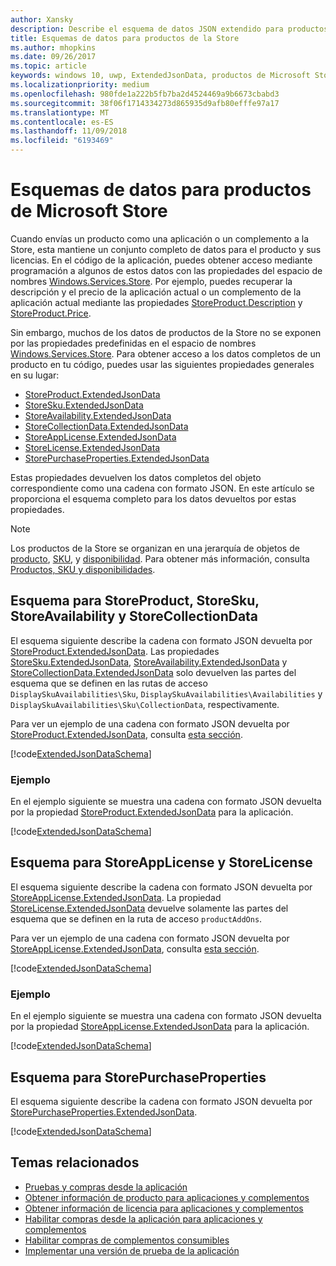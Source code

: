 ```yaml
---
author: Xansky
description: Describe el esquema de datos JSON extendido para productos de la Store en el espacio de nombres Windows.Services.Store.
title: Esquemas de datos para productos de la Store
ms.author: mhopkins
ms.date: 09/26/2017
ms.topic: article
keywords: windows 10, uwp, ExtendedJsonData, productos de Microsoft Store, esquema
ms.localizationpriority: medium
ms.openlocfilehash: 980fde1a222b5fb7ba2d4524469a9b6673cbabd3
ms.sourcegitcommit: 38f06f1714334273d865935d9afb80efffe97a17
ms.translationtype: MT
ms.contentlocale: es-ES
ms.lasthandoff: 11/09/2018
ms.locfileid: "6193469"
---
```

# <a name="data-schemas-for-store-products"></a>Esquemas de datos para productos de Microsoft Store

Cuando envías un producto como una aplicación o un complemento a la Store, esta mantiene un conjunto completo de datos para el producto y sus licencias. En el código de la aplicación, puedes obtener acceso mediante programación a algunos de estos datos con las propiedades del espacio de nombres [Windows.Services.Store](https://msdn.microsoft.com/library/windows/apps/windows.services.store.aspx). Por ejemplo, puedes recuperar la descripción y el precio de la aplicación actual o un complemento de la aplicación actual mediante las propiedades [StoreProduct.Description](https://docs.microsoft.com/uwp/api/windows.services.store.storeproduct.Description) y [StoreProduct.Price](https://docs.microsoft.com/uwp/api/windows.services.store.storeproduct.Price).

Sin embargo, muchos de los datos de productos de la Store no se exponen por las propiedades predefinidas en el espacio de nombres [Windows.Services.Store](https://msdn.microsoft.com/library/windows/apps/windows.services.store.aspx). Para obtener acceso a los datos completos de un producto en tu código, puedes usar las siguientes propiedades generales en su lugar:

* [StoreProduct.ExtendedJsonData](https://docs.microsoft.com/uwp/api/windows.services.store.storeproduct.ExtendedJsonData)
* [StoreSku.ExtendedJsonData](https://docs.microsoft.com/uwp/api/windows.services.store.storesku.ExtendedJsonData)
* [StoreAvailability.ExtendedJsonData](https://docs.microsoft.com/uwp/api/windows.services.store.storeavailability.ExtendedJsonData)
*   [StoreCollectionData.ExtendedJsonData](https://docs.microsoft.com/uwp/api/windows.services.store.storecollectiondata.ExtendedJsonData)
*   [StoreAppLicense.ExtendedJsonData](https://docs.microsoft.com/uwp/api/windows.services.store.storeapplicense.ExtendedJsonData)
* [StoreLicense.ExtendedJsonData](https://docs.microsoft.com/uwp/api/windows.services.store.storelicense.ExtendedJsonData)
*   [StorePurchaseProperties.ExtendedJsonData](https://docs.microsoft.com/uwp/api/windows.services.store.storepurchaseproperties.ExtendedJsonData)

Estas propiedades devuelven los datos completos del objeto correspondiente como una cadena con formato JSON. En este artículo se proporciona el esquema completo para los datos devueltos por estas propiedades.

> [!NOTE]
> Los productos de la Store se organizan en una jerarquía de objetos de [producto](https://docs.microsoft.com/uwp/api/windows.services.store.storeproduct), [SKU](https://docs.microsoft.com/uwp/api/windows.services.store.storesku), y [disponibilidad](https://docs.microsoft.com/uwp/api/windows.services.store.storeavailability). Para obtener más información, consulta [Productos, SKU y disponibilidades](in-app-purchases-and-trials.md#products-skus).

## <a name="schema-for-storeproduct-storesku-storeavailability-and-storecollectiondata"></a>Esquema para StoreProduct, StoreSku, StoreAvailability y StoreCollectionData

El esquema siguiente describe la cadena con formato JSON devuelta por [StoreProduct.ExtendedJsonData](https://docs.microsoft.com/uwp/api/windows.services.store.storeproduct.ExtendedJsonData). Las propiedades [StoreSku.ExtendedJsonData](https://docs.microsoft.com/uwp/api/windows.services.store.storesku.ExtendedJsonData), [StoreAvailability.ExtendedJsonData](https://docs.microsoft.com/uwp/api/windows.services.store.storeavailability.ExtendedJsonData) y [StoreCollectionData.ExtendedJsonData](https://docs.microsoft.com/uwp/api/windows.services.store.storecollectiondata.ExtendedJsonData) solo devuelven las partes del esquema que se definen en las rutas de acceso ```DisplaySkuAvailabilities\Sku```, ```DisplaySkuAvailabilities\Availabilities``` y ```DisplaySkuAvailabilities\Sku\CollectionData```, respectivamente.

Para ver un ejemplo de una cadena con formato JSON devuelta por [StoreProduct.ExtendedJsonData](https://docs.microsoft.com/uwp/api/windows.services.store.storeproduct.ExtendedJsonData), consulta [esta sección](#product-example).

[!code[ExtendedJsonDataSchema](./code/InAppPurchasesAndLicenses_RS1/json/StoreProduct.ExtendedJsonData.json#L1-L729)]

<span id="product-example" />

### <a name="example"></a>Ejemplo

En el ejemplo siguiente se muestra una cadena con formato JSON devuelta por la propiedad [StoreProduct.ExtendedJsonData](https://docs.microsoft.com/uwp/api/windows.services.store.storeproduct.ExtendedJsonData) para la aplicación.

[!code[ExtendedJsonDataSchema](./code/InAppPurchasesAndLicenses_RS1/json/StoreProduct.ExtendedJsonDataExample.json#L1-L268)]

## <a name="schema-for-storeapplicense-and-storelicense"></a>Esquema para StoreAppLicense y StoreLicense

El esquema siguiente describe la cadena con formato JSON devuelta por [StoreAppLicense.ExtendedJsonData](https://docs.microsoft.com/uwp/api/windows.services.store.storeapplicense.ExtendedJsonData). La propiedad [StoreLicense.ExtendedJsonData](https://docs.microsoft.com/uwp/api/windows.services.store.storelicense.ExtendedJsonData) devuelve solamente las partes del esquema que se definen en la ruta de acceso ```productAddOns```.

Para ver un ejemplo de una cadena con formato JSON devuelta por [StoreAppLicense.ExtendedJsonData](https://docs.microsoft.com/uwp/api/windows.services.store.storeapplicense.ExtendedJsonData), consulta [esta sección](#license-example).

[!code[ExtendedJsonDataSchema](./code/InAppPurchasesAndLicenses_RS1/json/StoreAppLicense.ExtendedJsonData.json#L1-L80)]

<span id="license-example" />

### <a name="example"></a>Ejemplo

En el ejemplo siguiente se muestra una cadena con formato JSON devuelta por la propiedad [StoreAppLicense.ExtendedJsonData](https://docs.microsoft.com/uwp/api/windows.services.store.storeapplicense.ExtendedJsonData) para la aplicación.

[!code[ExtendedJsonDataSchema](./code/InAppPurchasesAndLicenses_RS1/json/StoreAppLicense.ExtendedJsonDataExample.json#L1-L28)]

## <a name="schema-for-storepurchaseproperties"></a>Esquema para StorePurchaseProperties

El esquema siguiente describe la cadena con formato JSON devuelta por [StorePurchaseProperties.ExtendedJsonData](https://docs.microsoft.com/uwp/api/windows.services.store.storepurchaseproperties.ExtendedJsonData).

[!code[ExtendedJsonDataSchema](./code/InAppPurchasesAndLicenses_RS1/json/StorePurchaseProperties.ExtendedJsonData.json#L1-L12)]

## <a name="related-topics"></a>Temas relacionados

* [Pruebas y compras desde la aplicación](in-app-purchases-and-trials.md)
* [Obtener información de producto para aplicaciones y complementos](get-product-info-for-apps-and-add-ons.md)
* [Obtener información de licencia para aplicaciones y complementos](get-license-info-for-apps-and-add-ons.md)
* [Habilitar compras desde la aplicación para aplicaciones y complementos](enable-in-app-purchases-of-apps-and-add-ons.md)
* [Habilitar compras de complementos consumibles](enable-consumable-add-on-purchases.md)
* [Implementar una versión de prueba de la aplicación](implement-a-trial-version-of-your-app.md)
